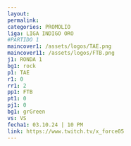 ```yaml
---
layout: 
permalink: 
categories: PROMOLIO
liga: LIGA INDIGO ORO
#PARTIDO 1
maincover1: /assets/logos/TAE.png
maincover11: /assets/logos/FTB.png
j1: RONDA 1
bg1: rock
p1: TAE
r1: 0
rr1: 2
pp1: FTB
pt1: 0
pj1: 0
bg1: grGreen
vs: VS
fecha1: 03.10.24 | 10 PM
link: https://www.twitch.tv/x_force05
---
```

